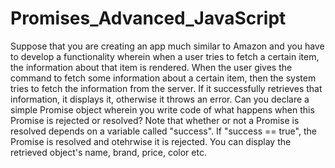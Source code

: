 # Promises_Advanced_JavaScript


Suppose that you are creating an app much similar to Amazon and you have to develop a functionality wherein when a user tries to fetch a certain item, the information about that item is rendered. When the user gives the command to fetch some information about a certain item, then the system tries to fetch the information from the server. If it successfully retrieves that information, it displays it, otherwise it throws an error. Can you declare a simple Promise object wherein you write code of what happens when this Promise is rejected or resolved? Note that whether or not a Promise is resolved depends on a variable called "success". If "success == true", the Promise is resolved and otehrwise it is rejected. You can display the retrieved object's name, brand, price, color etc.
